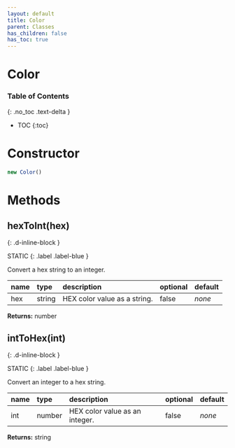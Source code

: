 ```yaml
---
layout: default
title: Color
parent: Classes
has_children: false
has_toc: true
---
```


# Color
### Table of Contents
{: .no_toc .text-delta }

- TOC
{:toc}
# Constructor
```js
new Color()
```

# Methods
## hexToInt(hex)
{: .d-inline-block }

STATIC
{: .label .label-blue }

Convert a hex string to an integer.

| name | type | description | optional | default |
|:-----|:-----|:------------|:---------|:--------|
| hex | string | HEX color value as a string. | false | *none* |

**Returns:** number

## intToHex(int)
{: .d-inline-block }

STATIC
{: .label .label-blue }

Convert an integer to a hex string.

| name | type | description | optional | default |
|:-----|:-----|:------------|:---------|:--------|
| int | number | HEX color value as an integer. | false | *none* |

**Returns:** string

